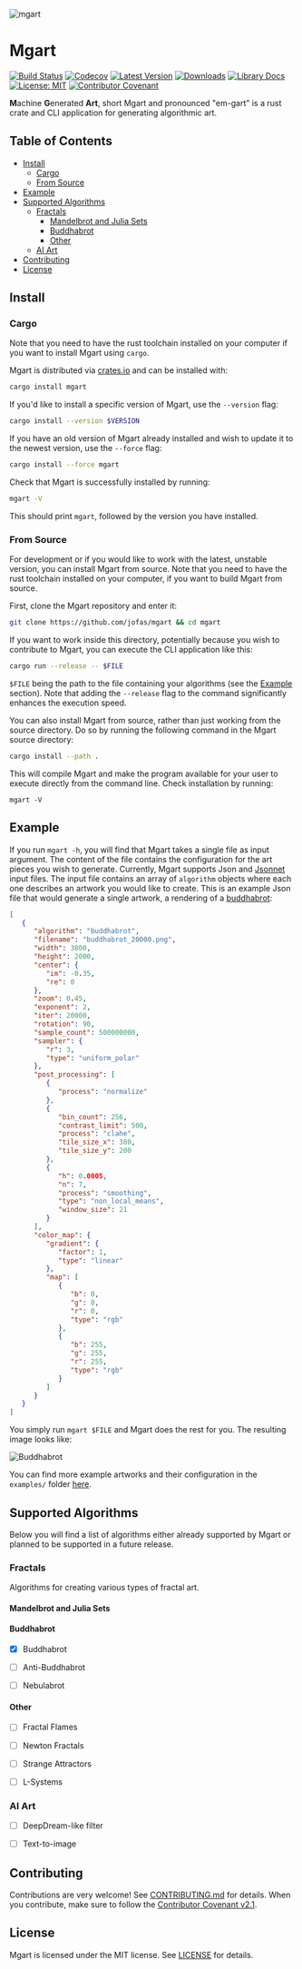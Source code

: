 ![mgart](static/icon.svg)

# Mgart

[![Build Status](https://github.com/jofas/mgart/actions/workflows/build.yml/badge.svg)](https://github.com/jofas/mgart/actions/workflows/build.yml)
[![Codecov](https://codecov.io/gh/jofas/mgart/branch/main/graph/badge.svg?token=69YKZ1JIBK)](https://codecov.io/gh/jofas/mgart)
[![Latest Version](https://img.shields.io/crates/v/mgart.svg)](https://crates.io/crates/mgart)
[![Downloads](https://img.shields.io/crates/d/mgart?label=downloads)](https://crates.io/crates/mgart)
[![Library Docs](https://img.shields.io/badge/library_docs-latest-blue.svg)](https://docs.rs/mgart/latest/mgart)
[![License: MIT](https://img.shields.io/badge/License-MIT-blue.svg)](https://opensource.org/licenses/MIT)
[![Contributor Covenant](https://img.shields.io/badge/Contributor%20Covenant-2.1-4baaaa.svg)](CODE_OF_CONDUCT.md) 


**M**achine **G**enerated **Art**, short Mgart and pronounced 
"em-gart" is a rust crate and CLI application for generating 
algorithmic art.

## Table of Contents

<!--ts-->
   * [Install](#install)
      * [Cargo](#cargo)
      * [From Source](#from-source)
   * [Example](#example)
   * [Supported Algorithms](#supported-algorithms)
      * [Fractals](#fractals)
         * [Mandelbrot and Julia Sets](#mandelbrot-and-julia-sets)
         * [Buddhabrot](#buddhabrot)
         * [Other](#other)
      * [AI Art](#ai-art)
   * [Contributing](#contributing)
   * [License](#license)
<!--te-->

## Install

### Cargo

Note that you need to have the rust toolchain installed on your
computer if you want to install Mgart using `cargo`.

Mgart is distributed via [crates.io](https://crates.io) and can be 
installed with:

```bash
cargo install mgart
```

If you'd like to install a specific version of Mgart, use the
`--version` flag:

```bash
cargo install --version $VERSION
```

If you have an old version of Mgart already installed and wish to 
update it to the newest version, use the `--force` flag:

```bash
cargo install --force mgart
```

Check that Mgart is successfully installed by running:

```bash
mgart -V
```

This should print `mgart`, followed by the version you have installed.


### From Source

For development or if you would like to work with the latest, unstable
version, you can install Mgart from source. 
Note that you need to have the rust toolchain installed on your 
computer, if you want to build Mgart from source.

First, clone the Mgart repository and enter it:

```bash
git clone https://github.com/jofas/mgart && cd mgart
```

If you want to work inside this directory, potentially because you
wish to contribute to Mgart, you can execute the CLI application
like this:

```bash
cargo run --release -- $FILE
```

`$FILE` being the path to the file containing your algorithms (see the
[Example](#example) section).
Note that adding the `--release` flag to the command significantly
enhances the execution speed.

You can also install Mgart from source, rather than just working from
the source directory.
Do so by running the following command in the Mgart source directory:

```bash
cargo install --path .
```

This will compile Mgart and make the program available for your user 
to execute directly from the command line.
Check installation by running:

```
mgart -V
```


## Example

If you run `mgart -h`, you will find that Mgart takes a single file as
input argument.
The content of the file contains the configuration for the art
pieces you wish to generate.
Currently, Mgart supports Json and [Jsonnet](https://jsonnet.org/) 
input files.
The input file contains an array of `algorithm` objects where each one
describes an artwork you would like to create.
This is an example Json file that would generate a single artwork, a 
rendering of a [buddhabrot](https://en.wikipedia.org/wiki/Buddhabrot):

```json
[
   {
      "algorithm": "buddhabrot",
      "filename": "buddhabrot_20000.png",
      "width": 3800,
      "height": 2000,
      "center": {
         "im": -0.35,
         "re": 0
      },
      "zoom": 0.45,
      "exponent": 2,
      "iter": 20000,
      "rotation": 90,
      "sample_count": 500000000,
      "sampler": {
         "r": 3,
         "type": "uniform_polar"
      },
      "post_processing": [
         {
            "process": "normalize"
         },
         {
            "bin_count": 256,
            "contrast_limit": 500,
            "process": "clahe",
            "tile_size_x": 380,
            "tile_size_y": 200
         },
         {
            "h": 0.0005,
            "n": 7,
            "process": "smoothing",
            "type": "non_local_means",
            "window_size": 21
         }
      ],
      "color_map": {
         "gradient": {
            "factor": 1,
            "type": "linear"
         },
         "map": [
            {
               "b": 0,
               "g": 0,
               "r": 0,
               "type": "rgb"
            },
            {
               "b": 255,
               "g": 255,
               "r": 255,
               "type": "rgb"
            }
         ]
      }
   }
]
```

You simply run `mgart $FILE` and Mgart does the rest for you.
The resulting image looks like:

![Buddhabrot](examples/buddhabrot/greyscale/buddhabrot_20000.png)

You can find more example artworks and their configuration in the 
`examples/` folder [here](https://github.com/jofas/mgart).


## Supported Algorithms

Below you will find a list of algorithms either already supported by
Mgart or planned to be supported in a future release.

### Fractals

Algorithms for creating various types of fractal art.

#### Mandelbrot and Julia Sets

#### Buddhabrot

* [x] Buddhabrot

* [ ] Anti-Buddhabrot

* [ ] Nebulabrot

#### Other

* [ ] Fractal Flames

* [ ] Newton Fractals

* [ ] Strange Attractors

* [ ] L-Systems

### AI Art

* [ ] DeepDream-like filter

* [ ] Text-to-image


## Contributing

Contributions are very welcome! See [CONTRIBUTING.md](CONTRIBUTING.md)
for details.
When you contribute, make sure to follow the 
[Contributor Covenant v2.1](CODE_OF_CONDUCT.md).


## License

Mgart is licensed under the MIT license.
See [LICENSE](LICENSE) for details.
